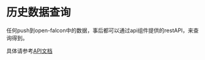 <!-- toc -->

# 历史数据查询

任何push到open-falcon中的数据，事后都可以通过api组件提供的restAPI，来查询得到。

具体请参考[API文档](http://open-falcon.com/falcon-plus/#/graph_histroy)

